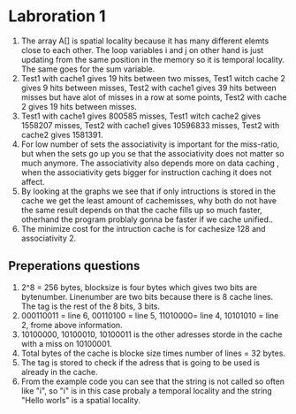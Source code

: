 # Labroration 1
  1. The array A[] is spatial locality because it has many different elemts close to each other. The loop variables i and j on other hand is just updating from the same position in the memory so it is temporal locality. The same goes for the sum variable.
  2. Test1 with cache1 gives 19 hits between two misses, Test1 witch cache 2 gives 9 hits between misses, Test2 with cache1 gives 39 hits between misses but have alot of misses in a row at some points, Test2 with cache 2 gives 19 hits between misses.
  3. Test1 with cache1 gives 800585 misses, Test1 witch cache2 gives 1558207 misses, Test2 with cache1 gives 10596833 misses, Test2 with cache2 gives 1581391.
  4. For low number of sets the associativity is important for the miss-ratio, but when the sets go up you se that the associativity does not matter so much anymore. The associativity also depends more on data caching , when the associativity gets bigger for instruction caching it does not affect.
  5. By looking at the graphs we see that if only intructions is stored in the cache we get the least amount of cachemisses, why both do not have the same result depends on that the cache fills up so much faster, otherhand the program problaly gonna be faster if we cache unified..
  6. The minimize cost for the intruction cache is for cachesize 128 and associativity 2.
  



## Preperations questions
  1. 2^8 = 256 bytes, blocksize is four bytes which gives two bits are bytenumber. Linenumber are two bits because there is 8 cache lines. The tag is the rest of the 8 bits, 3 bits.
  2. 000110011 = line 6, 00110100 = line 5, 11010000= line 4, 10101010 = line 2, frome above information.
  3. 10100000, 10100010, 10100011 is the other adresses storde in the cache with a miss on 10100001.
  4. Total bytes of the cache is blocke size times number of lines = 32 bytes.
  5. The tag is stored to check if the adress that is going to be used is already in the cache.
  6. From the example code you can see that the string is not called so often like "i", so "i" is in this case probaly a temporal locality and the string "Hello worls" is a spatial locality.
